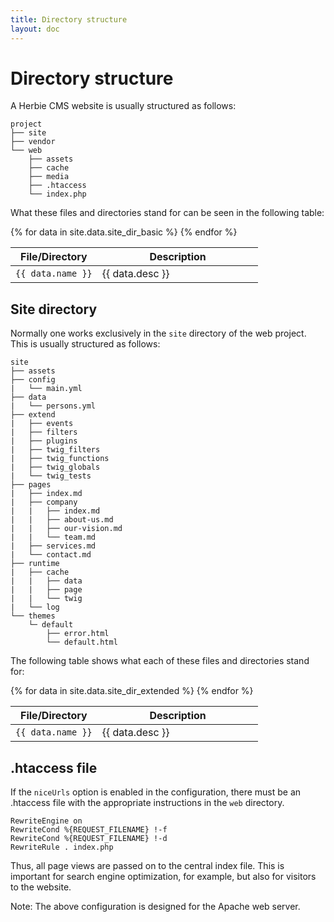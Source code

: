 ```yaml
---
title: Directory structure
layout: doc
---
```


# Directory structure

A Herbie CMS website is usually structured as follows:

    project
    ├── site
    ├── vendor
    └── web
        ├── assets
        ├── cache
        ├── media
        ├── .htaccess
        └── index.php


What these files and directories stand for can be seen in the following table:

<table class="pure-table pure-table-horizontal" width="100%">
    <thead>
        <tr>
            <th width="35%">File/Directory</th>
            <th width="65%">Description</th>
        </tr>
    </thead>
    <tbody>
    {% for data in site.data.site_dir_basic %}
        <tr>
            <td><code>{{ data.name }}</code></td>
            <td>{{ data.desc }}</td>
        </tr>
    {% endfor %}
    </tbody>
</table>


## Site directory

Normally one works exclusively in the `site` directory of the web project.
This is usually structured as follows:

    site
    ├── assets
    ├── config
    |   └── main.yml
    ├── data
    |   └── persons.yml
    ├── extend
    |   ├── events
    |   ├── filters
    |   ├── plugins
    |   ├── twig_filters
    |   ├── twig_functions
    |   ├── twig_globals
    |   └── twig_tests
    ├── pages
    |   ├── index.md
    |   ├── company
    |   |   ├── index.md
    |   |   ├── about-us.md
    |   |   ├── our-vision.md
    |   |   └── team.md
    |   ├── services.md
    |   └── contact.md
    ├── runtime
    |   ├── cache
    |   |   ├── data
    |   |   ├── page
    |   |   └── twig
    |   └── log
    └── themes
        └─ default
            ├── error.html
            └── default.html


The following table shows what each of these files and directories stand for:

<table class="pure-table pure-table-horizontal" width="100%">
    <thead>
        <tr>
            <th width="35%">File/Directory</th>
            <th width="65%">Description</th>
        </tr>
    </thead>
    <tbody>
    {% for data in site.data.site_dir_extended %}
        <tr>
            <td><code>{{ data.name }}</code></td>
            <td>{{ data.desc }}</td>
        </tr>
    {% endfor %}
    </tbody>
</table>


## .htaccess file

If the `niceUrls` option is enabled in the configuration, there must be an .htaccess file with the appropriate instructions in the `web` directory.

    RewriteEngine on
    RewriteCond %{REQUEST_FILENAME} !-f
    RewriteCond %{REQUEST_FILENAME} !-d
    RewriteRule . index.php

Thus, all page views are passed on to the central index file.
This is important for search engine optimization, for example, but also for visitors to the website.

Note: The above configuration is designed for the Apache web server.
